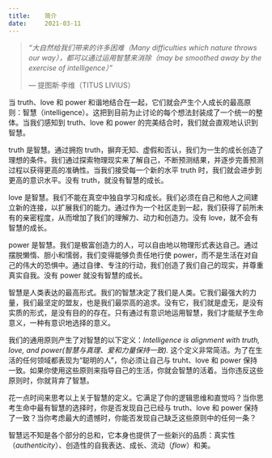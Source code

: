 ```yaml
---
title:    简介
date:     2021-03-11
---
```




> *“大自然给我们带来的许多困难（Many difficulties which nature throws our way），都可以通过运用智慧来消除（may be smoothed away by the exercise of intelligence）”*
>
> — 提图斯·李维（TITUS LIVIUS）

当 truth、love 和 power 和谐地结合在一起，它们就会产生个人成长的最高原则：智慧（intelligence）。这把到目前为止讨论的每个想法封装成了一个统一的整体。当我们感知到 truth、love 和 power 的完美结合时，我们就会直观地认识到智慧。

truth 是智慧。通过拥抱 truth，摒弃无知、虚假和否认，我们为一生的成长创造了理想的条件。我们通过探索物理现实来了解自己，不断预测结果，并逐步完善预测过程以获得更高的准确性。当我们接受每一个新的水平 truth 时，我们就会进步到更高的意识水平。没有 truth，就没有智慧的成长。

love 是智慧。我们不能在真空中独自学习和成长。我们必须在自己和他人之间建立新的连接，以扩展我们的能力。通过作为一个社区走到一起，我们获得了前所未有的亲密程度，从而增加了我们的理解力、动力和创造力。没有 love，就不会有智慧的成长。

power 是智慧。我们是极富创造力的人，可以自由地以物理形式表达自己。通过摆脱懒惰、胆小和懦弱，我们变得能够负责任地行使 power，而不是生活在对自己的伟大的恐惧中。通过自律、专注的行动，我们创造了我们自己的现实，并尊重真实自我。没有 power 就没有智慧的成长。

智慧是人类表达的最高形式。我们的智慧决定了我们是人类。它我们最强大的力量，我们最坚定的盟友，也是我们最崇高的追求。没有它，我们就是虚无，是没有实质的形式，是没有目的的存在。只有通过有意识地运用智慧，我们才能赋予生命意义，一种有意识地选择的意义。

我们的通用原则产生了对智慧的以下定义：*Intelligence is alignment with truth, love, and power(智慧与真理、爱和力量保持一致).* 这个定义非常简洁。为了在生活的任何领域都表现为“聪明的人”，你必须让自己与 truht、love 和 power 保持一致。如果你使用这些原则来指导自己的生活，你就会智慧的活着。当你违反这些原则时，你就背弃了智慧。

花一点时间来思考以上关于智慧的定义。它满足了你的逻辑思维和直觉吗？当你思考生命中最有智慧的选择时，你是否发现自己已经与 truth、love 和 power 保持了一致？当你考虑最大的遗憾时，你能否发现自己缺乏这些原则中的任何一条？

智慧远不知是各个部分的总和，它本身也提供了一些新兴的品质：真实性（*authenticity*）、创造性的自我表达、成长、流动（*flow*）和美。

